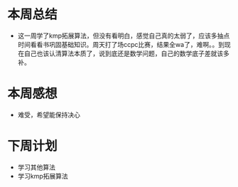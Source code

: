# 本周总结
+ 这一周学了kmp拓展算法，但没有看明白，感觉自己真的太弱了，应该多抽点时间看看书巩固基础知识。周天打了场ccpc比赛，结果全wa了，难啊。。到现在自己也该认清算法本质了，说到底还是数学问题，自己的数学底子差就该多补。
# 本周感想
+ 难受，希望能保持决心 
# 下周计划
+ 学习其他算法
+ 学习kmp拓展算法
